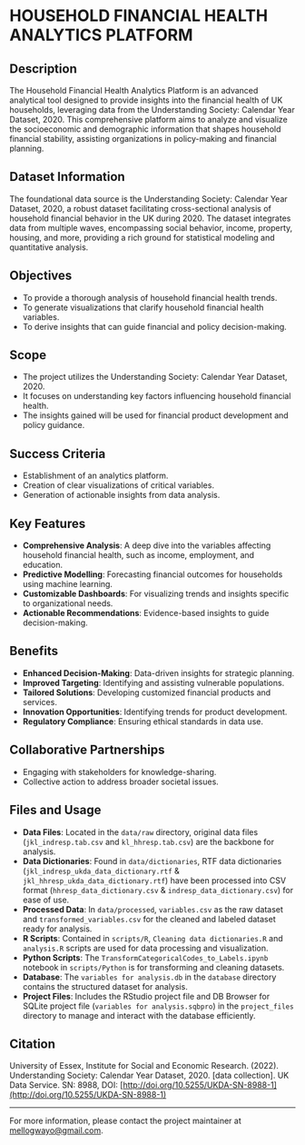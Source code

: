 # HOUSEHOLD FINANCIAL HEALTH ANALYTICS PLATFORM

## Description

The Household Financial Health Analytics Platform is an advanced analytical tool designed to provide insights into the financial health of UK households, leveraging data from the Understanding Society: Calendar Year Dataset, 2020. This comprehensive platform aims to analyze and visualize the socioeconomic and demographic information that shapes household financial stability, assisting organizations in policy-making and financial planning.

## Dataset Information

The foundational data source is the Understanding Society: Calendar Year Dataset, 2020, a robust dataset facilitating cross-sectional analysis of household financial behavior in the UK during 2020. The dataset integrates data from multiple waves, encompassing social behavior, income, property, housing, and more, providing a rich ground for statistical modeling and quantitative analysis.

## Objectives

- To provide a thorough analysis of household financial health trends.
- To generate visualizations that clarify household financial health variables.
- To derive insights that can guide financial and policy decision-making.

## Scope

- The project utilizes the Understanding Society: Calendar Year Dataset, 2020.
- It focuses on understanding key factors influencing household financial health.
- The insights gained will be used for financial product development and policy guidance.

## Success Criteria

- Establishment of an analytics platform.
- Creation of clear visualizations of critical variables.
- Generation of actionable insights from data analysis.

## Key Features

- **Comprehensive Analysis**: A deep dive into the variables affecting household financial health, such as income, employment, and education.
- **Predictive Modelling**: Forecasting financial outcomes for households using machine learning.
- **Customizable Dashboards**: For visualizing trends and insights specific to organizational needs.
- **Actionable Recommendations**: Evidence-based insights to guide decision-making.

## Benefits

- **Enhanced Decision-Making**: Data-driven insights for strategic planning.
- **Improved Targeting**: Identifying and assisting vulnerable populations.
- **Tailored Solutions**: Developing customized financial products and services.
- **Innovation Opportunities**: Identifying trends for product development.
- **Regulatory Compliance**: Ensuring ethical standards in data use.

## Collaborative Partnerships

- Engaging with stakeholders for knowledge-sharing.
- Collective action to address broader societal issues.

## Files and Usage

- **Data Files**: Located in the `data/raw` directory, original data files (`jkl_indresp.tab.csv` and `kl_hhresp.tab.csv`) are the backbone for analysis.
- **Data Dictionaries**: Found in `data/dictionaries`, RTF data dictionaries (`jkl_indresp_ukda_data_dictionary.rtf` & `jkl_hhresp_ukda_data_dictionary.rtf`) have been processed into CSV format (`hhresp_data_dictionary.csv` & `indresp_data_dictionary.csv`) for ease of use.
- **Processed Data**: In `data/processed`, `variables.csv` as the raw dataset and `transformed_variables.csv` for the cleaned and labeled dataset ready for analysis.
- **R Scripts**: Contained in `scripts/R`, `Cleaning data dictionaries.R` and `analysis.R` scripts are used for data processing and visualization.
- **Python Scripts**: The `TransformCategoricalCodes_to_Labels.ipynb` notebook in `scripts/Python` is for transforming and cleaning datasets.
- **Database**: The `variables for analysis.db` in the `database` directory contains the structured dataset for analysis.
- **Project Files**: Includes the RStudio project file and DB Browser for SQLite project file (`variables for analysis.sqbpro`) in the `project_files` directory to manage and interact with the database efficiently.

## Citation

University of Essex, Institute for Social and Economic Research. (2022). Understanding Society: Calendar Year Dataset, 2020. [data collection]. UK Data Service. SN: 8988, DOI: [http://doi.org/10.5255/UKDA-SN-8988-1](http://doi.org/10.5255/UKDA-SN-8988-1)

---

For more information, please contact the project maintainer at mellogwayo@gmail.com.

